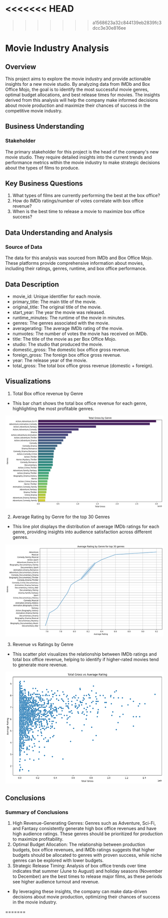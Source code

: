 <<<<<<< HEAD
=======

>>>>>>> a1568623a32c844139eb2839fc3dcc3e30e816ee
# Movie Industry Analysis

## Overview
This project aims to explore the movie industry and provide actionable insights for a new movie studio. By analyzing data from IMDb and Box Office Mojo, the goal is to identify the most successful movie genres, optimal budget allocations, and best release times for movies. The insights derived from this analysis will help the company make informed decisions about movie production and maximize their chances of success in the competitive movie industry.

## Business Understanding
### Stakeholder
The primary stakeholder for this project is the head of the company's new movie studio. They require detailed insights into the current trends and performance metrics within the movie industry to make strategic decisions about the types of films to produce.

## Key Business Questions
1. What types of films are currently performing the best at the box office?
2. How do IMDb ratings/number of votes correlate with box office revenue?
3. When is the best time to release a movie to maximize box office success?

## Data Understanding and Analysis
### Source of Data
The data for this analysis was sourced from IMDb and Box Office Mojo. These platforms provide comprehensive information about movies, including their ratings, genres, runtime, and box office performance.

## Data Description
   - movie_id: Unique identifier for each movie.
   - primary_title: The main title of the movie.
   - original_title: The original title of the movie.
   - start_year: The year the movie was released.
   - runtime_minutes: The runtime of the movie in minutes.
   - genres: The genres associated with the movie.
   - averagerating: The average IMDb rating of the movie.
   - numvotes: The number of votes the movie has received on IMDb.
   - title: The title of the movie as per Box Office Mojo.
   - studio: The studio that produced the movie.
   - domestic_gross: The domestic box office gross revenue.
   - foreign_gross: The foreign box office gross revenue.
   - year: The release year of the movie.
   - total_gross: The total box office gross revenue (domestic + foreign).

## Visualizations
1. Total Box office revenue by Genre
- This bar chart shows the total box office revenue for each genre, highlighting the most profitable genres.

![alt text](images/image-1.png)

2. Average Rating by Genre for the top 30 Genres
- This line plot displays the distribution of average IMDb ratings for each genre, providing insights into audience satisfaction across different genres.

![alt text](images/image-2.png)

3. Revenue vs Ratings by Genre
- This scatter plot visualizes the relationship between IMDb ratings and total box office revenue, helping to identify if higher-rated movies tend to generate more revenue.

![alt text](images/image-3.png)

## Conclusions
### Summary of Conclusions
1. High Revenue-Generating Genres: Genres such as Adventure, Sci-Fi, and Fantasy consistently generate high box office revenues and have high audience ratings. These genres should be prioritized for production to maximize profitability.
2. Optimal Budget Allocation: The relationship between production budgets, box office revenues, and IMDb ratings suggests that higher budgets should be allocated to genres with proven success, while niche genres can be explored with lower budgets.
3. Strategic Release Timing: Analysis of box office trends over time indicates that summer (June to August) and holiday seasons (November to December) are the best times to release major films, as these periods see higher audience turnout and revenue.

- By leveraging these insights, the company can make data-driven decisions about movie production, optimizing their chances of success in the movie industry.

=======

